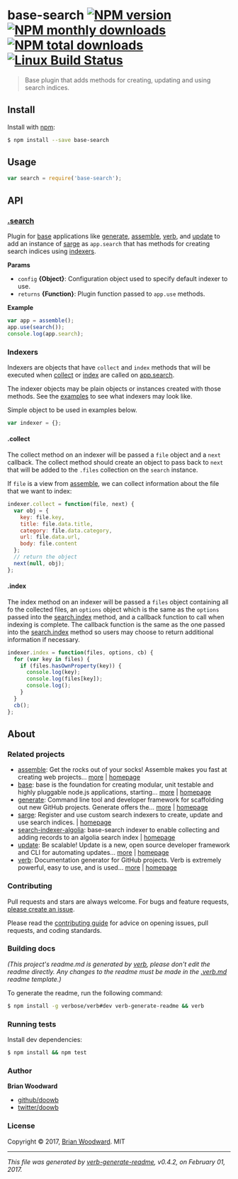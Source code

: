 # base-search [![NPM version](https://img.shields.io/npm/v/base-search.svg?style=flat)](https://www.npmjs.com/package/base-search) [![NPM monthly downloads](https://img.shields.io/npm/dm/base-search.svg?style=flat)](https://npmjs.org/package/base-search)  [![NPM total downloads](https://img.shields.io/npm/dt/base-search.svg?style=flat)](https://npmjs.org/package/base-search) [![Linux Build Status](https://img.shields.io/travis/node-base/base-search.svg?style=flat&label=Travis)](https://travis-ci.org/node-base/base-search)

> Base plugin that adds methods for creating, updating and using search indices.

## Install

Install with [npm](https://www.npmjs.com/):

```sh
$ npm install --save base-search
```

## Usage

```js
var search = require('base-search');
```

## API

### [.search](index.js#L20)

Plugin for [base](https://github.com/node-base/base) applications like [generate](https://github.com/generate/generate), [assemble](https://github.com/assemble/assemble), [verb](https://github.com/verbose/verb), and [update](https://github.com/update/update) to add an instance of [sarge](https://github.com/doowb/sarge) as `app.search` that has methods for creating search indices using [indexers](#indexers).

**Params**

* `config` **{Object}**: Configuration object used to specify default indexer to use.
* `returns` **{Function}**: Plugin function passed to `app.use` methods.

**Example**

```js
var app = assemble();
app.use(search());
console.log(app.search);
```

### Indexers

Indexers are objects that have `collect` and `index` methods that will be executed when [collect](#collect) or [index](#index) are called on [app.search](#search).

The indexer objects may be plain objects or instances created with those methods. See the [examples](examples) to see what indexers may look like.

Simple object to be used in examples below.

```js
var indexer = {};
```

#### .collect

The collect method on an indexer will be passed a `file` object and a `next` callback. The collect method
should create an object to pass back to `next` that will be added to the `.files` collection on the `search` instance.

If `file` is a view from [assemble](https://github.com/assemble/assemble), we can collect information about the file that we want to index:

```js
indexer.collect = function(file, next) {
  var obj = {
    key: file.key,
    title: file.data.title,
    category: file.data.category,
    url: file.data.url,
    body: file.content
  };
  // return the object
  next(null, obj);
};
```

#### .index

The index method on an indexer will be passed a `files` object containing all fo the collected files, an `options` object which is the same as the `options` passed into the [search.index](#index) method, and a callback function to call when indexing is complete. The callback function is the same as the one passed into the [search.index](#index) method so users may choose to return additional information if necessary.

```js
indexer.index = function(files, options, cb) {
  for (var key in files) {
    if (files.hasOwnProperty(key)) {
      console.log(key);
      console.log(files[key]);
      console.log();
    }
  }
  cb();
};
```

## About

### Related projects

* [assemble](https://www.npmjs.com/package/assemble): Get the rocks out of your socks! Assemble makes you fast at creating web projects… [more](https://github.com/assemble/assemble) | [homepage](https://github.com/assemble/assemble "Get the rocks out of your socks! Assemble makes you fast at creating web projects. Assemble is used by thousands of projects for rapid prototyping, creating themes, scaffolds, boilerplates, e-books, UI components, API documentation, blogs, building websit")
* [base](https://www.npmjs.com/package/base): base is the foundation for creating modular, unit testable and highly pluggable node.js applications, starting… [more](https://github.com/node-base/base) | [homepage](https://github.com/node-base/base "base is the foundation for creating modular, unit testable and highly pluggable node.js applications, starting with a handful of common methods, like `set`, `get`, `del` and `use`.")
* [generate](https://www.npmjs.com/package/generate): Command line tool and developer framework for scaffolding out new GitHub projects. Generate offers the… [more](https://github.com/generate/generate) | [homepage](https://github.com/generate/generate "Command line tool and developer framework for scaffolding out new GitHub projects. Generate offers the robustness and configurability of Yeoman, the expressiveness and simplicity of Slush, and more powerful flow control and composability than either.")
* [sarge](https://www.npmjs.com/package/sarge): Register and use custom search indexers to create, update and use search indices. | [homepage](https://github.com/doowb/sarge "Register and use custom search indexers to create, update and use search indices.")
* [search-indexer-algolia](https://www.npmjs.com/package/search-indexer-algolia): base-search indexer to enable collecting and adding records to an algolia search index | [homepage](https://github.com/doowb/search-indexer-algolia "base-search indexer to enable collecting and adding records to an algolia search index")
* [update](https://www.npmjs.com/package/update): Be scalable! Update is a new, open source developer framework and CLI for automating updates… [more](https://github.com/update/update) | [homepage](https://github.com/update/update "Be scalable! Update is a new, open source developer framework and CLI for automating updates of any kind in code projects.")
* [verb](https://www.npmjs.com/package/verb): Documentation generator for GitHub projects. Verb is extremely powerful, easy to use, and is used… [more](https://github.com/verbose/verb) | [homepage](https://github.com/verbose/verb "Documentation generator for GitHub projects. Verb is extremely powerful, easy to use, and is used on hundreds of projects of all sizes to generate everything from API docs to readmes.")

### Contributing

Pull requests and stars are always welcome. For bugs and feature requests, [please create an issue](../../issues/new).

Please read the [contributing guide](contributing.md) for advice on opening issues, pull requests, and coding standards.

### Building docs

_(This project's readme.md is generated by [verb](https://github.com/verbose/verb-generate-readme), please don't edit the readme directly. Any changes to the readme must be made in the [.verb.md](.verb.md) readme template.)_

To generate the readme, run the following command:

```sh
$ npm install -g verbose/verb#dev verb-generate-readme && verb
```

### Running tests

Install dev dependencies:

```sh
$ npm install && npm test
```

### Author

**Brian Woodward**

* [github/doowb](https://github.com/doowb)
* [twitter/doowb](https://twitter.com/doowb)

### License

Copyright © 2017, [Brian Woodward](https://github.com/doowb).
MIT

***

_This file was generated by [verb-generate-readme](https://github.com/verbose/verb-generate-readme), v0.4.2, on February 01, 2017._